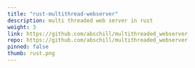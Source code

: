 ```yaml
---
title: "rust-multithread-webserver"
description: multi threaded web server in rust
weight: 3
link: https://github.com/abschill/multithreaded_webserver
repo: https://github.com/abschill/multithreaded_webserver
pinned: false
thumb: rust.png
---
```




